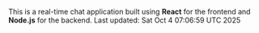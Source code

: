 This is a real-time chat application built using **React** for the frontend and **Node.js** for the backend.
Last updated: Sat Oct  4 07:06:59 UTC 2025
